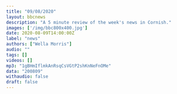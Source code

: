 ```yaml
---
title: "09/08/2020"
layout: bbcnews
description: "A 5 minute review of the week's news in Cornish."
images: ['/img/bbc800x400.jpg']
date: 2020-08-09T14:00:00Z
label: "news"
authors: ["Wella Morris"]
audio: ""
tags: []
videos: []
mp3: "1gBHmIflmkAnRsqCsVGtP2shKnNeFnOMe"
data: "200809"
withaudio: false
draft: false
---
```


